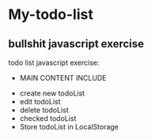 # My-todo-list
bullshit javascript exercise 
------------------------------
todo list javascript exercise:
- MAIN CONTENT INCLUDE
+ create new todoList
+ edit todoList
+ delete todoList
+ checked todoList
+ Store todoList in LocalStorage
